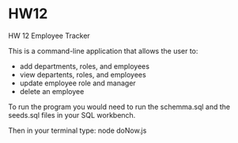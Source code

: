 # HW12
HW 12 Employee Tracker

This is a command-line application that allows the user to:
- add departments, roles, and employees
- view departents, roles, and employees
- update employee role and manager
- delete an employee

To run the program you would need to run the schemma.sql and the seeds.sql files in your SQL workbench.

Then in your terminal type:
node doNow.js
